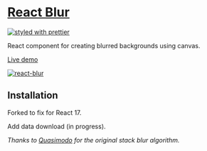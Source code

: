 # [React Blur](http://javierbyte.github.io/react-blur/)
[![styled with prettier](https://img.shields.io/badge/styled_with-prettier-ff69b4.svg)](https://github.com/prettier/prettier)

React component for creating blurred backgrounds using canvas.

[Live demo](http://javierbyte.github.io/react-blur/)

[![react-blur](screenshot.png)](http://javierbyte.github.io/react-blur/)

## Installation

Forked to fix for React 17.

Add data download (in progress).

*Thanks to [Quasimodo](http://www.quasimondo.com/StackBlurForCanvas/StackBlurDemo.html) for the original stack blur algorithm.*
